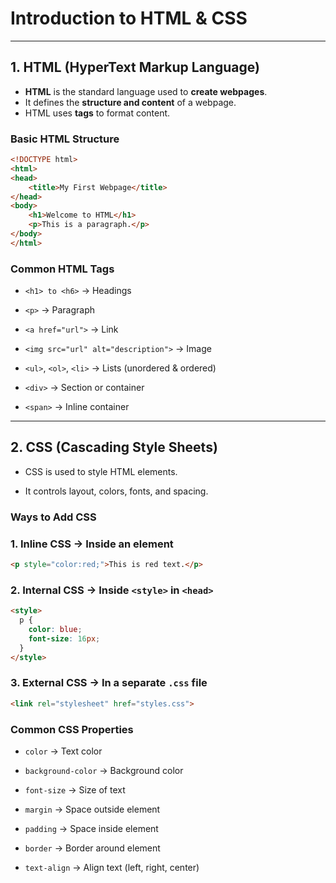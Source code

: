 # Introduction to HTML & CSS  

---

## 1. HTML (HyperText Markup Language)  
- **HTML** is the standard language used to **create webpages**.  
- It defines the **structure and content** of a webpage.  
- HTML uses **tags** to format content.  

### Basic HTML Structure  
```html
<!DOCTYPE html>
<html>
<head>
    <title>My First Webpage</title>
</head>
<body>
    <h1>Welcome to HTML</h1>
    <p>This is a paragraph.</p>
</body>
</html>
```

### Common HTML Tags

- `<h1> to <h6>` → Headings

- `<p>` → Paragraph

- `<a href="url">` → Link

- `<img src="url" alt="description">` → Image

- `<ul>`, `<ol>`, `<li>` → Lists (unordered & ordered)

- `<div>` → Section or container

- `<span>` → Inline container

---

## 2. CSS (Cascading Style Sheets)

- CSS is used to style HTML elements.

- It controls layout, colors, fonts, and spacing.

### Ways to Add CSS

### 1. Inline CSS → Inside an element

```html
<p style="color:red;">This is red text.</p>
```

### 2. Internal CSS → Inside `<style>` in `<head>`

```html
<style>
  p {
    color: blue;
    font-size: 16px;
  }
</style>
```

### 3. External CSS → In a separate `.css` file

```html
<link rel="stylesheet" href="styles.css">
```

### Common CSS Properties

- `color` → Text color

- `background-color` → Background color

- `font-size` → Size of text

- `margin` → Space outside element

- `padding` → Space inside element

- `border` → Border around element

- `text-align` → Align text (left, right, center)


